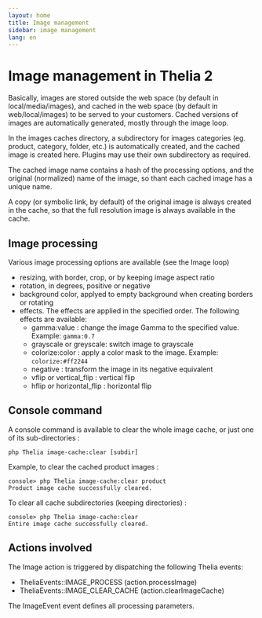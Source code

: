 ```yaml
---
layout: home
title: Image management
sidebar: image management
lang: en
---
```


# Image management in Thelia 2

Basically, images are stored outside the web space (by default in local/media/images), and cached in the web space (by default in web/local/images) to be served to your customers. Cached versions of images are automatically generated, mostly through the image loop.

In the images caches directory, a subdirectory for images categories (eg. product, category, folder, etc.) is automatically created, and the cached image is created here. Plugins may use their own subdirectory as required.

The cached image name contains a hash of the processing options, and the original (normalized) name of the image, so thant each cached image has a unique name.

A copy (or symbolic link, by default) of the original image is always created in the cache, so that the full resolution image is always available in the cache.

## Image processing

Various image processing options are available (see the Image loop)

- resizing, with border, crop, or by keeping image aspect ratio
- rotation, in degrees, positive or negative
- background color, applyed to empty background when creating borders or rotating
- effects. The effects are applied in the specified order. The following effects are available:
    - gamma:value : change the image Gamma to the specified value. Example: `gamma:0.7`
    - grayscale or greyscale: switch image to grayscale
    - colorize:color : apply a color mask to the image. Example: `colorize:#ff2244`
    - negative : transform the image in its negative equivalent
    - vflip or vertical_flip : vertical flip
    - hflip or horizontal_flip : horizontal flip

## Console command

A console command is available to clear the whole image cache, or just one of its sub-directories :

```
php Thelia image-cache:clear [subdir]
```

Example, to clear the cached product images :

```
console> php Thelia image-cache:clear product
Product image cache successfully cleared.
```
To clear all cache subdirectories (keeping directories) :
```
console> php Thelia image-cache:clear
Entire image cache successfully cleared.
```

## Actions involved

The Image action is triggered by dispatching the following Thelia events:

- TheliaEvents::IMAGE_PROCESS (action.processImage)
- TheliaEvents::IMAGE_CLEAR_CACHE (action.clearImageCache)

The ImageEvent event defines all processing parameters.